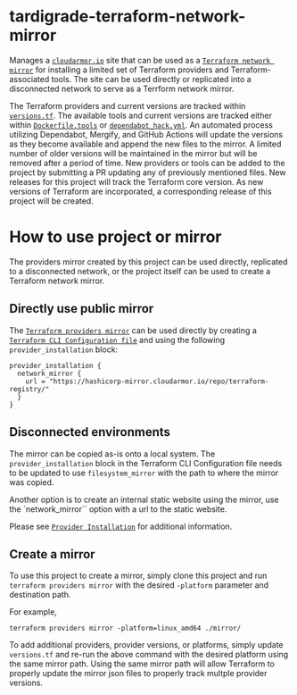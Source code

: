 # tardigrade-terraform-network-mirror

Manages a [`cloudarmor.io`][0] site that can be used as a [`Terraform network mirror`][1] for installing a limited set of Terraform providers
and Terraform-associated tools. The site can be used directly or replicated into a disconnected network to serve as a Terrform
network mirror.

The Terraform providers and current versions are tracked within [`versions.tf`][4]. The available tools and current versions are
tracked either within [`Dockerfile.tools`][2] or [`dependabot_hack.yml`][3]. An automated process utilizing Dependabot, Mergify, and GitHub Actions
will update the versions as they become available and append the new files to the mirror.  A limited number of older versions will be maintained
in the mirror but will be removed after a period of time.  New providers or tools can be added to the project by submitting a PR updating any of
previously mentioned files.  New releases for this project will track the Terraform core version.  As new versions of Terraform are incorporated, a corresponding release of this project will be created.

# How to use project or mirror

The providers mirror created by this project can be used directly, replicated to a disconnected network, or the project itself can be used to create a Terraform network mirror.

## Directly use public mirror

The [`Terraform providers mirror`][5] can be used directly by creating a [`Terraform CLI Configuration file`][6] and using the following
`provider_installation` block:

```
provider_installation {
  network_mirror {
    url = "https://hashicorp-mirror.cloudarmor.io/repo/terraform-registry/"
  }
}
```
## Disconnected environments

The mirror can be copied as-is onto a local system. The `provider_installation` block in the Terraform CLI Configuration file needs to be updated
to use `filesystem_mirror` with the path to where the mirror was copied.

Another option is to create an internal static website using the mirror, use the `network_mirror`` option with a url to the static website.

Please see [`Provider Installation`][8] for additional information.

## Create a mirror

To use this project to create a mirror, simply clone this project and run `terraform providers mirror` with the desired `-platform` parameter 
and destination path.

For example,

```
terraform providers mirror -platform=linux_amd64 ./mirror/
```

To add additional providers, provider versions, or platforms, simply update `versions.tf` and re-run the above command with the desired
platform using the same mirror path.  Using the same mirror path will allow Terraform to properly update the mirror json files to properly track multple provider versions.


[0]: https://hashicorp-mirror.cloudarmor.io/list.html
[1]: https://developer.hashicorp.com/terraform/internals/provider-network-mirror-protocol
[2]: https://github.com/MetroStar/tardigrade-terraform-network-mirror/blob/tf-mirror/Dockerfile.tools
[3]: https://github.com/MetroStar/tardigrade-terraform-network-mirror/blob/tf-mirror/.github/workflows/dependabot_hack.yml
[4]: https://github.com/MetroStar/tardigrade-terraform-network-mirror/blob/tf-mirror/providers/versions.tf
[5]: https://hashicorp-mirror.cloudarmor.io/repo/terraform-registry/
[6]: https://developer.hashicorp.com/terraform/cli/config/config-file
[8]: https://developer.hashicorp.com/terraform/cli/config/config-file#provider-installation
[9]: https://developer.hashicorp.com/terraform/cli/config/config-file#filesystem_mirror
